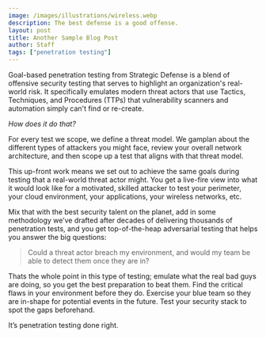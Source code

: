 ```yaml
---
image: /images/illustrations/wireless.webp
description: The best defense is a good offense.
layout: post
title: Another Sample Blog Post
author: Staff
tags: ["penetration testing"]
---
```


Goal-based penetration testing from Strategic Defense is a blend of offensive security testing that serves to highlight an organization's real-world risk.  It specifically emulates modern threat actors that use Tactics, Techniques, and Procedures (TTPs) that vulnerability scanners and automation simply can't find or re-create. 

<!--more-->

*How does it do that?*

For every test we scope, we define a threat model. We gamplan about the different types of attackers you might face, review your overall network architecture, and then scope up a test that aligns with that threat model. 

This up-front work means we set out to achieve the same goals during testing that a real-world threat actor might.  You get a live-fire view into what it would look like for a motivated, skilled attacker to test your perimeter, your cloud environment, your applications, your wireless networks, etc. 

Mix that with the best security talent on the planet, add in some methodology we’ve drafted after decades of delivering thousands of penetration tests, and you get top-of-the-heap adversarial testing that helps you answer the big questions: 

> Could a threat actor breach my environment, and would my team be able to detect them once they are in?  

Thats the whole point in this type of testing; emulate what the real bad guys are doing, so you get the best preparation to beat them. Find the critical flaws in your environment before they do. Exercise your blue team so they are in-shape for potential events in the future. Test your security stack to spot the gaps beforehand. 

It’s penetration testing done right. 
